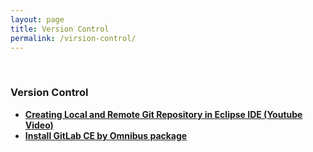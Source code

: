```yaml
---
layout: page
title: Version Control
permalink: /virsion-control/
---
```



<br/>

### Version Control


<ul>
    <li><strong><a href="/java_basics/git/eclipse/">Creating Local and Remote Git Repository in Eclipse IDE (Youtube Video)</a></strong></li>
    <li><strong><a href="https://about.gitlab.com/downloads/" rel="nofollow">Install GitLab CE by Omnibus package </a></strong></li>
</ul>
